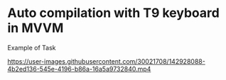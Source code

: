 # Auto compilation with T9 keyboard in MVVM


Example of Task



https://user-images.githubusercontent.com/30021708/142928088-4b2ed136-545e-4196-b86a-16a5a9732840.mp4

